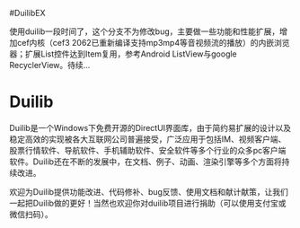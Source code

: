 #DuilibEX

使用duilib一段时间了，这个分支不为修改bug，主要做一些功能和性能扩展，增加cef内核（cef3 2062已重新编译支持mp3mp4等音视频流的播放）的内嵌浏览器；扩展List控件达到Item复用，参考Android ListView与google RecyclerView。待续...


# Duilib

Duilib是一个Windows下免费开源的DirectUI界面库，由于简约易扩展的设计以及稳定高效的实现被各大互联网公司普遍接受，广泛应用于包括IM、视频客户端、股票行情软件、导航软件、手机辅助软件、安全软件等多个行业的众多pc客户端软件。Duilib还在不断的发展中，在文档、例子、动画、渲染引擎等多个方面将持续改进。

欢迎为Duilib提供功能改进、代码修补、bug反馈、使用文档和献计献策，让我们一起把Duilib做的更好！当然也欢迎你对duilib项目进行捐助（可以使用支付宝或微信扫码）。
